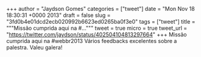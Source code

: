 
+++
author = "Jaydson Gomes"
categories = ["tweet"]
date = "Mon Nov 18 18:30:31 +0000 2013"
draft = false
slug = "3fd0b4e01dcd2ecb020992b6623ed0265ba0f3e0"
tags = ["tweet"]
title = """Missão cumprida aqui na #..."""
tweet = true
micro = true
tweet_url = "https://twitter.com/jaydson/status/402504104813297664"
+++
Missão cumprida aqui na #webbr2013 Vários feedbacks excelentes sobre a palestra. Valeu galera!
